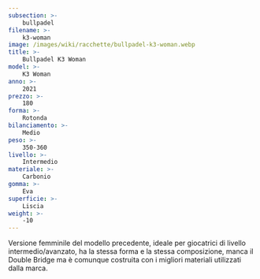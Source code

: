 ```yaml
---
subsection: >-
    bullpadel
filename: >-
    k3-woman
image: /images/wiki/racchette/bullpadel-k3-woman.webp
title: >-
    Bullpadel K3 Woman
model: >-
    K3 Woman
anno: >-
    2021
prezzo: >-
    180
forma: >-
    Rotonda
bilanciamento: >-
    Medio
peso: >-
    350-360
livello: >-
    Intermedio
materiale: >-
    Carbonio
gomma: >-
    Eva
superficie: >-
    Liscia
weight: >-
    -10
---
```

Versione femminile del modello precedente, ideale per giocatrici di livello intermedio/avanzato, ha la stessa forma e la stessa composizione, manca il Double Bridge ma è comunque costruita con i migliori materiali utilizzati dalla marca.